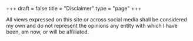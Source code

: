 +++
draft = false
title =  "Disclaimer"
type = "page"
+++

All views expressed on this site or across social media shall be considered
my own and do not represent the opinions any entity with which I have been,
am now, or will be affiliated.